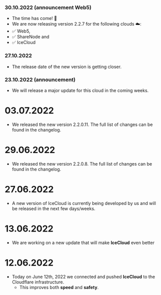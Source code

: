 ### 30.10.2022 (announcement Web5)
- The time has come! 🚀
- We are now releasing version 2.2.7 for the following clouds ☁️: 
- ✅ Web5, 
- ✅ ShareNode and 
- ✅ IceCloud

### 27.10.2022
- The release date of the new version is getting closer.

### 23.10.2022 (announcement)
- We will release a major update for this cloud in the coming weeks.

# 03.07.2022 
 - We released the new version 2.2.0.11. The full list of changes can be found in the changelog.

# 29.06.2022
 - We released the new version 2.2.0.8. The full list of changes can be found in the changelog.

# 27.06.2022
 - A new version of IceCloud is currently being developed by us and will be released in the next few days/weeks.

# 13.06.2022
  - We are working on a new update that will make **IceCloud** even better

# 12.06.2022
  - Today on June 12th, 2022 we connected and pushed **IceCloud** to the Cloudflare infrastructure.
     - This improves both **speed** and **safety**.
